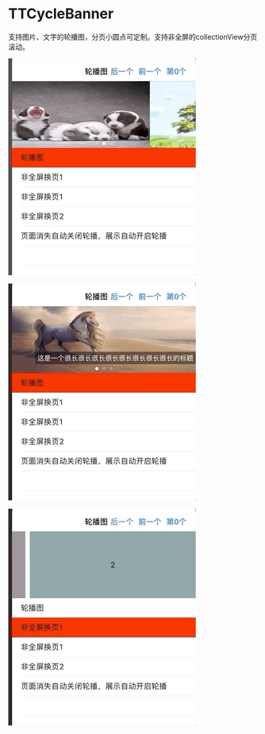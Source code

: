 # TTCycleBanner
支持图片、文字的轮播图，分页小圆点可定制。支持非全屏的collectionView分页滚动。

![img](https://github.com/rollingstoneW/sources/blob/master/Jun-18-2019%2016-46-31.gif)

![img](https://github.com/rollingstoneW/sources/blob/master/Jun-18-2019%2016-46-59.gif)

![img](https://github.com/rollingstoneW/sources/blob/master/Jun-18-2019%2016-47-39.gif)
